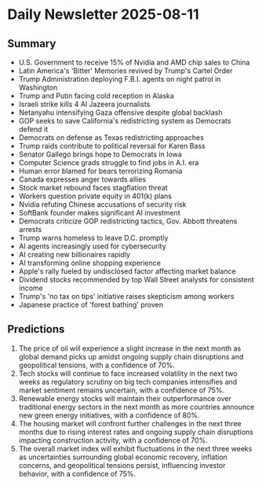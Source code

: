 # Daily Newsletter 2025-08-11

## Summary

- U.S. Government to receive 15% of Nvidia and AMD chip sales to China 
- Latin America's 'Bitter' Memories revived by Trump's Cartel Order 
- Trump Administration deploying F.B.I. agents on night patrol in Washington 
- Trump and Putin facing cold reception in Alaska 
- Israeli strike kills 4 Al Jazeera journalists 
- Netanyahu intensifying Gaza offensive despite global backlash 
- GOP seeks to save California's redistricting system as Democrats defend it 
- Democrats on defense as Texas redistricting approaches 
- Trump raids contribute to political reversal for Karen Bass 
- Senator Gallego brings hope to Democrats in Iowa 
- Computer Science grads struggle to find jobs in A.I. era 
- Human error blamed for bears terrorizing Romania 
- Canada expresses anger towards allies 
- Stock market rebound faces stagflation threat 
- Workers question private equity in 401(k) plans 
- Nvidia refuting Chinese accusations of security risk 
- SoftBank founder makes significant AI investment 
- Democrats criticize GOP redistricting tactics, Gov. Abbott threatens arrests 
- Trump warns homeless to leave D.C. promptly 
- AI agents increasingly used for cybersecurity 
- AI creating new billionaires rapidly 
- AI transforming online shopping experience 
- Apple's rally fueled by undisclosed factor affecting market balance 
- Dividend stocks recommended by top Wall Street analysts for consistent income 
- Trump's 'no tax on tips' initiative raises skepticism among workers 
- Japanese practice of 'forest bathing' proven

## Predictions

1. The price of oil will experience a slight increase in the next month as global demand picks up amidst ongoing supply chain disruptions and geopolitical tensions, with a confidence of 70%.
2. Tech stocks will continue to face increased volatility in the next two weeks as regulatory scrutiny on big tech companies intensifies and market sentiment remains uncertain, with a confidence of 75%.
3. Renewable energy stocks will maintain their outperformance over traditional energy sectors in the next month as more countries announce new green energy initiatives, with a confidence of 80%.
4. The housing market will confront further challenges in the next three months due to rising interest rates and ongoing supply chain disruptions impacting construction activity, with a confidence of 70%.
5. The overall market index will exhibit fluctuations in the next three weeks as uncertainties surrounding global economic recovery, inflation concerns, and geopolitical tensions persist, influencing investor behavior, with a confidence of 75%.
